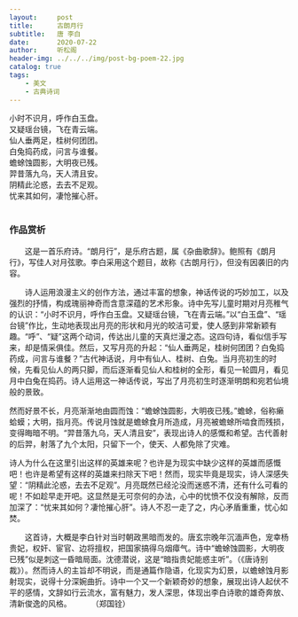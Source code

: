```yaml
---
layout:     post
title:      古朗月行
subtitle:   唐 李白
date:       2020-07-22
author:     听松阁
header-img: ../../../img/post-bg-poem-22.jpg
catalog: true
tags:
    - 美文
    - 古典诗词
---
```


小时不识月，呼作白玉盘。<br>
又疑瑶台镜，飞在青云端。<br>
仙人垂两足，桂树何团团。<br>
白兔捣药成，问言与谁餐。<br>
蟾蜍蚀圆影，大明夜已残。<br>
羿昔落九乌，天人清且安。<br>
阴精此沦惑，去去不足观。<br>
忧来其如何，凄怆摧心肝。<br>
<br>

### 作品赏析
　　这是一首乐府诗。“朗月行”，是乐府古题，属《杂曲歌辞》。鲍照有《朗月行》，写佳人对月弦歌。李白采用这个题目，故称《古朗月行》，但没有因袭旧的内容。
  
  
　　诗人运用浪漫主义的创作方法，通过丰富的想象，神话传说的巧妙加工，以及强烈的抒情，构成瑰丽神奇而含意深蕴的艺术形象。诗中先写儿童时期对月亮稚气的认识：“小时不识月，呼作白玉盘。又疑瑶台镜，飞在青云端。”以“白玉盘”、“瑶台镜”作比，生动地表现出月亮的形状和月光的皎洁可爱，使人感到非常新颖有趣。“呼”、“疑”这两个动词，传达出儿童的天真烂漫之态。这四句诗，看似信手写来，却是情采俱佳。然后，又写月亮的升起：“仙人垂两足，桂树何团团？白兔捣药成，问言与谁餐？”古代神话说，月中有仙人、桂树、白兔。当月亮初生的时候，先看见仙人的两只脚，而后逐渐看见仙人和桂树的全形，看见一轮圆月，看见月中白兔在捣药。诗人运用这一神话传说，写出了月亮初生时逐渐明朗和宛若仙境般的景致。
  
  然而好景不长，月亮渐渐地由圆而蚀：“蟾蜍蚀圆影，大明夜已残。”蟾蜍，俗称癞蛤蟆；大明，指月亮。传说月蚀就是蟾蜍食月所造成，月亮被蟾蜍所啮食而残损，变得晦暗不明。“羿昔落九乌，天人清且安”，表现出诗人的感慨和希望。古代善射的后羿，射落了九个太阳，只留下一个，使天、人都免除了灾难。
  
  诗人为什么在这里引出这样的英雄来呢？也许是为现实中缺少这样的英雄而感慨吧！也许是希望有这样的英雄来扫除天下吧！然而，现实毕竟是现实，诗人深感失望：“阴精此沦惑，去去不足观”。月亮既然已经沦没而迷惑不清，还有什么可看的呢！不如趁早走开吧。这显然是无可奈何的办法，心中的忧愤不仅没有解除，反而加深了：“忧来其如何？凄怆摧心肝”。诗人不忍一走了之，内心矛盾重重，忧心如焚。
  
  
　　这首诗，大概是李白针对当时朝政黑暗而发的。唐玄宗晚年沉湎声色，宠幸杨贵妃，权奸、宦官、边将擅权，把国家搞得乌烟瘴气。诗中“蟾蜍蚀圆影，大明夜已残”似是刺这一昏暗局面。沈德潜说，这是“暗指贵妃能惑主听”。（《唐诗别裁》）。然而诗人的主旨却不明说，而是通篇作隐语，化现实为幻景，以蟾蜍蚀月影射现实，说得十分深婉曲折。诗中一个又一个新颖奇妙的想象，展现出诗人起伏不平的感情，文辞如行云流水，富有魅力，发人深思，体现出李白诗歌的雄奇奔放、清新俊逸的风格。
　　
（郑国铨）
